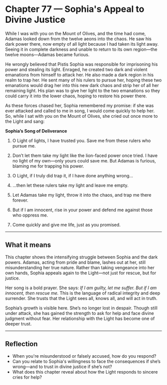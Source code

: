 # Chapter 77 — Sophia's Appeal to Divine Justice

While I was with you on the Mount of Olives, and the time had come, Adamas looked down from the twelve aeons into the chaos. He saw his dark power there, now empty of all light because I had taken its light away. Seeing it in complete darkness and unable to return to its own region—the twelve moons—Adamas became furious.

He wrongly believed that Pistis Sophia was responsible for imprisoning his power and stealing its light. Enraged, he created two dark and violent emanations from himself to attack her. He also made a dark region in his realm to trap her. He sent many of his rulers to pursue her, hoping these two emanations would drag her into this new dark chaos and strip her of all her remaining light. His plan was to give her light to the two emanations so they could carry it into the lower chaos, hoping to restore his power there.

As these forces chased her, Sophia remembered my promise: if she was ever attacked and called to me in song, I would come quickly to help her. So, while I sat with you on the Mount of Olives, she cried out once more to the Light and sang:

**Sophia’s Song of Deliverance**

1. O Light of lights, I have trusted you. Save me from these rulers who pursue me.

2. Don’t let them take my light like the lion-faced power once tried. I have no light of my own—only yours could save me. But Adamas is furious, blaming me for trapping his power.

3. O Light, if I truly did trap it, if I have done anything wrong...

4. ...then let these rulers take my light and leave me empty.

5. Let Adamas take my light, throw it into the chaos, and trap me there forever.

6. But if I am innocent, rise in your power and defend me against those who oppress me.

7. Come quickly and give me life, just as you promised.

---

## What it means

This chapter shows the intensifying struggle between Sophia and the dark powers. Adamas, acting from pride and blame, lashes out at her, still misunderstanding her true nature. Rather than taking vengeance into her own hands, Sophia appeals again to the Light—not just for rescue, but for justice.

Her song is a bold prayer. She says: *If I am guilty, let me suffer. But if I am innocent, then rescue me.* This is the language of radical integrity and deep surrender. She trusts that the Light sees all, knows all, and will act in truth.

Sophia’s growth is visible here. She’s no longer lost in despair. Though still under attack, she has gained the strength to ask for help and face divine judgment without fear. Her relationship with the Light has become one of deeper trust.

---

## Reflection

* When you're misunderstood or falsely accused, how do you respond?
* Can you relate to Sophia's willingness to face the consequences if she’s wrong—and to trust in divine justice if she’s not?
* What does this chapter reveal about how the Light responds to sincere cries for help?
